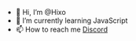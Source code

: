 - 👋 Hi, I’m @Hixo
- 🌱 I’m currently learning JavaScript
- 📫 How to reach me [Discord](https://discordapp.com/users/744179276617613382)

<!---
Hixo23/Hixo23 is a ✨ special ✨ repository because its `README.md` (this file) appears on your GitHub profile.
You can click the Preview link to take a look at your changes.
--->
